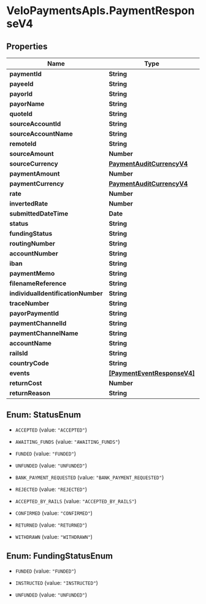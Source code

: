 # VeloPaymentsApIs.PaymentResponseV4

## Properties

Name | Type | Description | Notes
------------ | ------------- | ------------- | -------------
**paymentId** | **String** |  | 
**payeeId** | **String** |  | 
**payorId** | **String** |  | 
**payorName** | **String** |  | [optional] 
**quoteId** | **String** |  | 
**sourceAccountId** | **String** |  | 
**sourceAccountName** | **String** |  | [optional] 
**remoteId** | **String** |  | [optional] 
**sourceAmount** | **Number** |  | [optional] 
**sourceCurrency** | [**PaymentAuditCurrencyV4**](PaymentAuditCurrencyV4.md) |  | [optional] 
**paymentAmount** | **Number** |  | 
**paymentCurrency** | [**PaymentAuditCurrencyV4**](PaymentAuditCurrencyV4.md) |  | [optional] 
**rate** | **Number** |  | [optional] 
**invertedRate** | **Number** |  | [optional] 
**submittedDateTime** | **Date** |  | 
**status** | **String** |  | 
**fundingStatus** | **String** |  | 
**routingNumber** | **String** |  | [optional] 
**accountNumber** | **String** |  | [optional] 
**iban** | **String** |  | [optional] 
**paymentMemo** | **String** |  | [optional] 
**filenameReference** | **String** |  | [optional] 
**individualIdentificationNumber** | **String** |  | [optional] 
**traceNumber** | **String** |  | [optional] 
**payorPaymentId** | **String** |  | [optional] 
**paymentChannelId** | **String** |  | [optional] 
**paymentChannelName** | **String** |  | [optional] 
**accountName** | **String** |  | [optional] 
**railsId** | **String** |  | 
**countryCode** | **String** |  | [optional] 
**events** | [**[PaymentEventResponseV4]**](PaymentEventResponseV4.md) |  | 
**returnCost** | **Number** |  | [optional] 
**returnReason** | **String** |  | [optional] 



## Enum: StatusEnum


* `ACCEPTED` (value: `"ACCEPTED"`)

* `AWAITING_FUNDS` (value: `"AWAITING_FUNDS"`)

* `FUNDED` (value: `"FUNDED"`)

* `UNFUNDED` (value: `"UNFUNDED"`)

* `BANK_PAYMENT_REQUESTED` (value: `"BANK_PAYMENT_REQUESTED"`)

* `REJECTED` (value: `"REJECTED"`)

* `ACCEPTED_BY_RAILS` (value: `"ACCEPTED_BY_RAILS"`)

* `CONFIRMED` (value: `"CONFIRMED"`)

* `RETURNED` (value: `"RETURNED"`)

* `WITHDRAWN` (value: `"WITHDRAWN"`)





## Enum: FundingStatusEnum


* `FUNDED` (value: `"FUNDED"`)

* `INSTRUCTED` (value: `"INSTRUCTED"`)

* `UNFUNDED` (value: `"UNFUNDED"`)




